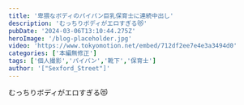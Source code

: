 ```yaml
---
title: '卑猥なボディのパイパン巨乳保育士に連続中出し'
description: 'むっちりボディがエロすぎる😻'
pubDate: '2024-03-06T13:10:44.275Z'
heroImage: '/blog-placeholder.jpg'
video: 'https://www.tokyomotion.net/embed/712df2ee7e4e3a3494d0'
categories: ['本編無修正']
tags: ['個人撮影','パイパン','靴下','保育士']
author: '["Sexford_Street"]'
---
```


むっちりボディがエロすぎる😻




